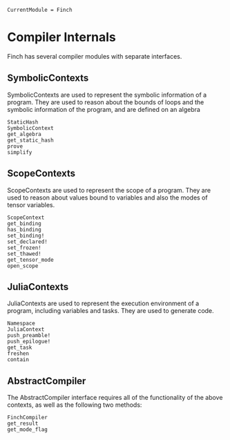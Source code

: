 ```@meta
CurrentModule = Finch
```

# Compiler Internals

Finch has several compiler modules with separate interfaces.

## SymbolicContexts

SymbolicContexts are used to represent the symbolic information of a program. They are used to reason about the bounds of loops and the symbolic information of the program, and are defined on an algebra 

```@docs
StaticHash
SymbolicContext
get_algebra
get_static_hash
prove
simplify
```

## ScopeContexts

ScopeContexts are used to represent the scope of a program. They are used to reason about values bound to variables and also the modes of tensor variables.

```@docs
ScopeContext
get_binding
has_binding
set_binding!
set_declared!
set_frozen!
set_thawed!
get_tensor_mode
open_scope
```

## JuliaContexts

JuliaContexts are used to represent the execution environment of a program, including variables and tasks. They are used to generate code.

```@docs
Namespace
JuliaContext
push_preamble!
push_epilogue!
get_task
freshen
contain
```

## AbstractCompiler

The AbstractCompiler interface requires all of the functionality of the above contexts, as well as the following two methods:

```@docs
FinchCompiler
get_result
get_mode_flag
```
